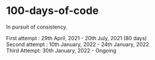# 100-days-of-code
In pursuit of consistency. 

First attempt : 29th April, 2021  - 20th July, 2021 (80 days) </br> 
Second attempt : 10th January, 2022 - 24th January, 2022 </br>
Third Attempt: 30th January, 2022 - Ongoing

